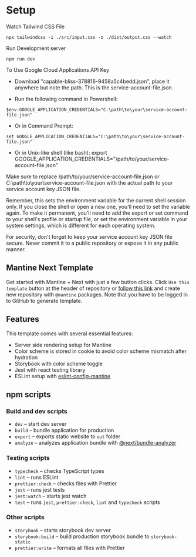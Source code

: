 # Setup

Watch Tailwind CSS File

```
npx tailwindcss -i ./src/input.css -o ./dist/output.css --watch
```

Run Development server

```
npm run dev
```

To Use Google Cloud Applications API Key

- Download "capable-bliss-378816-9458a5c4bedd.json", place it anywhere but note the path. This is the service-account-file.json.

- Run the following command in Powershell:
```
$env:GOOGLE_APPLICATION_CREDENTIALS="C:\path\to\your\service-account-file.json"
```

- Or in Command Prompt:
```
set GOOGLE_APPLICATION_CREDENTIALS="C:\path\to\your\service-account-file.json"
```

- Or in Unix-like shell (like bash):
export GOOGLE_APPLICATION_CREDENTIALS="/path/to/your/service-account-file.json"

Make sure to replace /path/to/your/service-account-file.json or C:\path\to\your\service-account-file.json with the actual path to your service account key JSON file.

Remember, this sets the environment variable for the current shell session only. If you close the shell or open a new one, you'll need to set the variable again. To make it permanent, you'll need to add the export or set command to your shell's profile or startup file, or set the environment variable in your system settings, which is different for each operating system.

For security, don't forget to keep your service account key JSON file secure. Never commit it to a public repository or expose it in any public manner.

## Mantine Next Template

Get started with Mantine + Next with just a few button clicks.
Click `Use this template` button at the header of repository or [follow this link](https://github.com/mantinedev/mantine-next-template/generate) and
create new repository with `@mantine` packages. Note that you have to be logged in to GitHub to generate template.

## Features

This template comes with several essential features:

- Server side rendering setup for Mantine
- Color scheme is stored in cookie to avoid color scheme mismatch after hydration
- Storybook with color scheme toggle
- Jest with react testing library
- ESLint setup with [eslint-config-mantine](https://github.com/mantinedev/eslint-config-mantine)

## npm scripts

### Build and dev scripts

- `dev` – start dev server
- `build` – bundle application for production
- `export` – exports static website to `out` folder
- `analyze` – analyzes application bundle with [@next/bundle-analyzer](https://www.npmjs.com/package/@next/bundle-analyzer)

### Testing scripts

- `typecheck` – checks TypeScript types
- `lint` – runs ESLint
- `prettier:check` – checks files with Prettier
- `jest` – runs jest tests
- `jest:watch` – starts jest watch
- `test` – runs `jest`, `prettier:check`, `lint` and `typecheck` scripts

### Other scripts

- `storybook` – starts storybook dev server
- `storybook:build` – build production storybook bundle to `storybook-static`
- `prettier:write` – formats all files with Prettier
